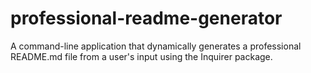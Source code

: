 # professional-readme-generator

A command-line application that dynamically generates a professional README.md file from a user's input using the Inquirer package.
